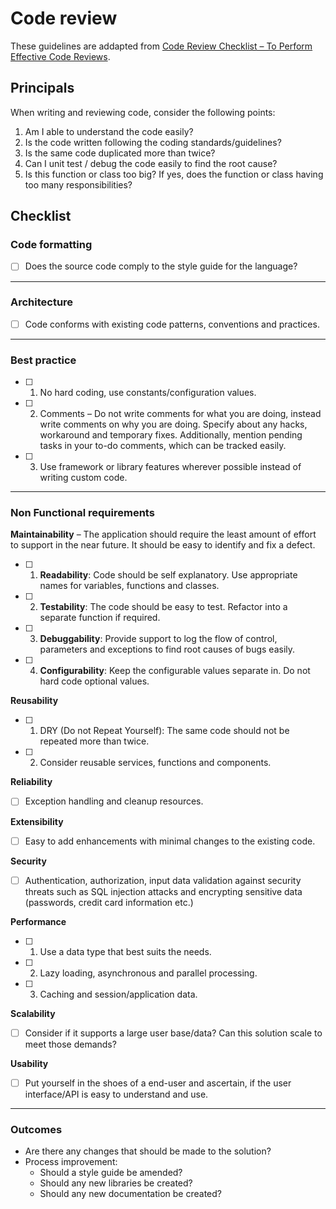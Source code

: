 # Code review

These guidelines are addapted from [Code Review Checklist – To Perform Effective Code Reviews](https://www.evoketechnologies.com/blog/code-review-checklist-perform-effective-code-reviews/).

## Principals

When writing and reviewing code, consider the following points:

1. Am I able to understand the code easily?
2. Is the code written following the coding standards/guidelines?
3. Is the same code duplicated more than twice?
4. Can I unit test / debug the code easily to find the root cause?
5. Is this function or class too big? If yes, does the function or class having too many responsibilities?

##  Checklist

### Code formatting

- [ ] Does the source code comply to the style guide for the language?

---

### Architecture

- [ ] Code conforms with existing code patterns, conventions and practices.

---

### Best practice

- [ ] 1. No hard coding, use constants/configuration values.
- [ ] 2. Comments – Do not write comments for what you are doing, instead write comments on why you are doing. Specify about any hacks, workaround and temporary fixes. Additionally, mention pending tasks in your to-do comments, which can be tracked easily.
- [ ] 3. Use framework or library features wherever possible instead of writing custom code.

---

### Non Functional requirements

__Maintainability__ – The application should require the least amount of effort to support in the near future. It should be easy to identify and fix a defect.

  - [ ] 1. __Readability__: Code should be self explanatory. Use appropriate names for variables, functions and classes.
  - [ ] 2. __Testability__: The code should be easy to test. Refactor into a separate function if required.
  - [ ] 3. __Debuggability__: Provide support to log the flow of control, parameters and exceptions to find root causes of bugs easily.
  - [ ] 4. __Configurability__: Keep the configurable values separate in. Do not hard code optional values.
  
__Reusability__

  - [ ] 1. DRY (Do not Repeat Yourself): The same code should not be repeated more than twice.
  - [ ] 2. Consider reusable services, functions and components.
  
__Reliability__

- [ ] Exception handling and cleanup resources.

__Extensibility__

- [ ] Easy to add enhancements with minimal changes to the existing code.

__Security__

- [ ] Authentication, authorization, input data validation against security threats such as SQL injection attacks and encrypting sensitive data (passwords, credit card information etc.)

__Performance__

  - [ ] 1. Use a data type that best suits the needs.
  - [ ] 2. Lazy loading, asynchronous and parallel processing.
  - [ ] 3. Caching and session/application data.
  
__Scalability__

- [ ] Consider if it supports a large user base/data? Can this solution scale to meet those demands?

__Usability__

- [ ] Put yourself in the shoes of a end-user and ascertain, if the user interface/API is easy to understand and use.

---

### Outcomes

* Are there any changes that should be made to the solution?
* Process improvement:
   * Should a style guide be amended?
   * Should any new libraries be created?
   * Should any new documentation be created?
